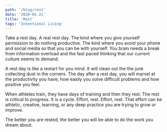 ```yaml
---
path: '/blog/rest'
date: '2020-01-21'
title: 'Rest'
tags: 'Intentional Living'
---
```


Take a rest day.  A real rest day.  The kind where you give yourself permission to do nothing productive.  The kind where you avoid your phone and social media so that you can be with yourself.  You brain needs a break from information overload and the fast paced thinking that our current culture seems to demand. 

A rest day is like a restart for you mind.  It will clean out the the junk collecting dust in the corners.  The day after a rest day, you will marvel at the productivity you have, how easily you solve difficult problems and how positive you feel.

When athletes train, they have days of training and then they rest.  The rest is critical to progress.  It is a cycle.  Effort, rest.  Effort, rest.  That effort can be  athletic, creative, learning, or any deep practice you are trying to grow or improve.

The better you are rested, the better you will be able to do the work you dream about.